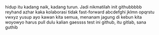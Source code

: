 hidup itu kadang naik, kadang turun. Jadi nikmatilah
init githubbbbb
reyhand
azhar
kaka
kolaborasi tidak fast-forward abcdefghi jklmn opqrstu vwxyz
yusup
ayo kawan kita semua, menanam jagung di kebun kita
woyowyo harus pull dulu kalian gaessss
test
ini github, itu gitlab, sana guthib
